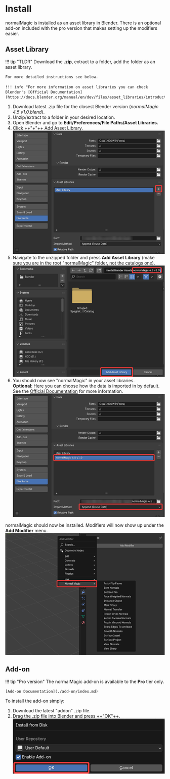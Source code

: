 # Install

normalMagic is installed as an asset library in Blender. There is an optional add-on included with the pro version that makes setting up the modifiers easier.

## Asset Library

!!! tip "TLDR"
    Download the **.zip**, extract to a folder, add the folder as an asset library.
    
    For more detailed instructions see below.

    !!! info "For more information on asset libraries you can check Blender's [Official Documentation](https://docs.blender.org/manual/en/dev/files/asset_libraries/introduction.html#introduction)"



1. Download latest .zip file for the closest Blender version (*normalMagic 4.5 v1.0.blend*).
2. Unzip/extract to a folder in your desired location.
3. Open Blender and go to **Edit/Preferences/File Paths/Asset Libraries.**
4. Click ++"\+"++ Add Asset Library. ![install_1](assets/install/install_1.png)
5. Navigate to the unzipped folder and press **Add Asset Library** (make sure you are in the root "normalMagic" folder, not the catalogs one). ![install_2](assets/install/install_2.png)
6. You should now see "normalMagic" in your asset libraries.  
**Optional**: Here you can choose how the data is imported in by default. See the [Official Documentation](https://docs.blender.org/manual/en/latest/editors/asset_browser.html#import-settings) for more information. ![install_3](./assets/install/install_3.png)

normalMagic should now be installed. Modifiers will now show up under the **Add Modifier** menu. ![install_check](./assets/install/install_check.png)

## Add-on

!!! tip "Pro version"
    The normalMagic add-on is available to the **Pro** tier only.

    [Add-on Documentation](./add-on/index.md)


To install the add-on simply:

1. Download the latest "addon" .zip file.
2. Drag the .zip file into Blender and press ++"OK"++. ![install_addon](./assets/install/install_addon.png)

